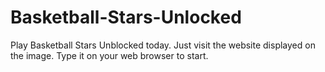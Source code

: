 # Basketball-Stars-Unlocked
Play Basketball Stars Unblocked today. Just visit the website displayed on the image. Type it on your web browser to start.
